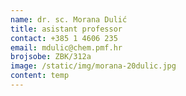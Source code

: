 ```yaml
---
name: dr. sc. Morana Dulić
title: asistant professor
contact: +385 1 4606 235
email: mdulic@chem.pmf.hr
brojsobe: ZBK/312a
image: /static/img/morana-20dulic.jpg
content: t﻿emp
---
```

